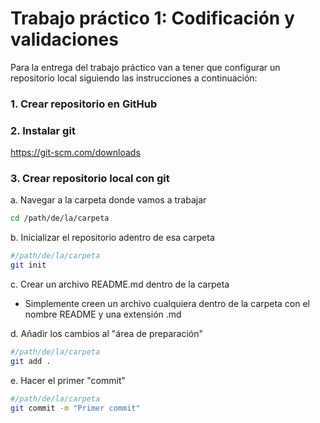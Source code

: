 # Trabajo práctico 1​: Codificación y validaciones​

Para la entrega del trabajo práctico van a tener que configurar un repositorio local siguiendo las instrucciones a continuación:

### 1. Crear repositorio en GitHub
### 2. Instalar git
https://git-scm.com/downloads
### 3. Crear repositorio local con git
a. Navegar a la carpeta donde vamos a trabajar
```bash
cd /path/de/la/carpeta
```
b. Inicializar el repositorio adentro de esa carpeta
```bash
#/path/de/la/carpeta
git init
```
c. Crear un archivo README.md dentro de la carpeta
- Simplemente creen un archivo cualquiera dentro de la carpeta con el nombre README y una extensión .md

d. Añadir los cambios al "área de preparación"
```bash
#/path/de/la/carpeta
git add .
```

e. Hacer el primer "commit"
```bash
#/path/de/la/carpeta
git commit -m "Primer commit"
```
